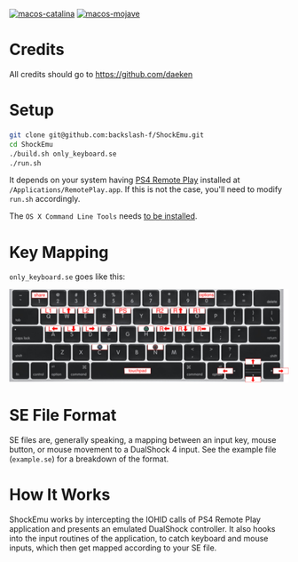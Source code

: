 [![macos-catalina](https://img.shields.io/badge/macos-catalina-brightgreen.svg)](https://www.apple.com/macos/catalina-preview)
[![macos-mojave](https://img.shields.io/badge/macos-mojave-brightgreen.svg)](https://www.apple.com/lae/macos/mojave)

# Credits
All credits should go to https://github.com/daeken

# Setup
```zsh
git clone git@github.com:backslash-f/ShockEmu.git
cd ShockEmu
./build.sh only_keyboard.se
./run.sh
```

It depends on your system having [PS4 Remote Play](https://remoteplay.dl.playstation.net/remoteplay/lang/en/index.html) installed at `/Applications/RemotePlay.app`. If this is not the case, you'll need to modify `run.sh` accordingly.

The `OS X Command Line Tools` needs [to be installed](https://stackoverflow.com/a/53078282/584548).

# Key Mapping
`only_keyboard.se` goes like this:

![Key Mapping](https://github.com/backslash-f/ShockEmu/blob/master/KeyMapping.png)

# SE File Format
SE files are, generally speaking, a mapping between an input key, mouse button, or mouse movement to a DualShock 4 input. See the example file (`example.se`) for a breakdown of the format.

# How It Works
ShockEmu works by intercepting the IOHID calls of PS4 Remote Play application and presents an emulated DualShock controller. It also hooks into the input routines of the application, to catch keyboard and mouse inputs, which then get mapped according to your SE file.


